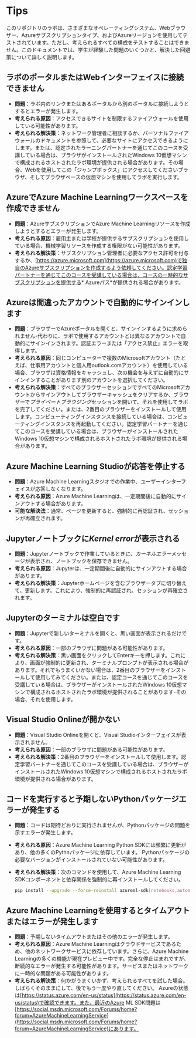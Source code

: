 # Tips

このリポジトリのラボは、さまざまなオペレーティングシステム、Webブラウザー、Azureサブスクリプションタイプ、およびAzureリージョンを使用してテストされています。ただし、考えられるすべての構成をテストすることはできません。このドキュメントでは、学生が経験した問題のいくつかと、解決した回避策について詳しく説明します。

## ラボのポータルまたはWebインターフェイスに接続できません

- **問題**：ラボ内のリンクまたはあるポータルから別のポータルに接続しようとするとエラーが発生します。
- **考えられる原因**：アクセスできるサイトを制限するファイアウォールを使用している可能性があります。
- **考えられる解決策**：ネットワーク管理者に相談するか、パーソナルファイアウォールのドキュメントを参照して、必要なサイトにアクセスできるようにします。または、認定されたラーニングパートナーを通じてこのコースを受講している場合は、ブラウザがインストールされたWindows 10仮想マシンで構成されるホストされたラボ環境が提供される場合があります。その場合、Webを使用してこの「ジャンプボックス」にアクセスしてくださいブラウザ、そしてブラウザベースの仮想マシンを使用してラボを実行します。

## AzureでAzure Machine Learningワークスペースを作成できません

- **問題**：AzureサブスクリプションでAzure Machine Learningリソースを作成しようとするとエラーが発生します。
- **考えられる原因**：雇用主または学校が提供するサブスクリプションを使用している場合、機械学習リソースを作成する権限がない可能性があります。
- **考えられる解決策**：サブスクリプション管理者に必要なアクセス許可を付与するか、[https://azure.microsoft.com](https://azure.microsoft.com)で独自のAzureサブスクリプションを作成するよう依頼してください。認定学習パートナーを通じてこのコースを受講している場合は、コースの一時的なサブスクリプションを提供する* Azureパス*が提供される場合があります。

## Azureは間違ったアカウントで自動的にサインインします

- **問題**：ブラウザーでAzureポータルを開くと、サインインするように求められません-代わりに、ラボで使用するアカウントとは異なるアカウントで自動的にサインインされます。認証エラーまたは「アクセス禁止」エラーを取得します。
- **考えられる原因**：同じコンピューターで複数のMicrosoftアカウント（たとえば、仕事用アカウントと個人用outlook.comアカウント）を使用している場合、ブラウザは資格情報をキャッシュし、次の機会を与えずに自動的にサインインすることがあります別のアカウントを選択してください。
- **考えられる解決策**：すべてのブラウザーセッションですべてのMicrosoftアカウントからサインアウトしてブラウザーキャッシュをクリアするか、ブラウザーで*プライベートブラウジング*セッションを開いて、それを使用してラボを完了してください。または、2番目のブラウザーをインストールして使用します。コンピューティングインスタンスを接続している場合は、コンピューティングインスタンスを再起動してください。認定学習パートナーを通じてこのコースを受講している場合は、ブラウザーがインストールされたWindows 10仮想マシンで構成されるホストされたラボ環境が提供される場合があります。

## Azure Machine Learning Studioが応答を停止する

- **問題**：Azure Machine Learningスタジオでの作業中、ユーザーインターフェイスが応答しなくなります。
- **考えられる原因**：Azure Machine Learningは、一定期間後に自動的にサインアウトする場合があります。
- **可能な解決法**：通常、ページを更新すると、強制的に再認証され、セッションが再確立されます。

## Jupyterノートブックに*Kernel error*が表示される

- **問題**：Jupyterノートブックで作業しているときに、*カーネルエラー*メッセージが表示され、ノートブックを保存できません。
- **考えられる原因**：Jupyterは、一定期間後に自動的にサインアウトする場合があります。
- **考えられる解決策**：Jupyterホームページを含むブラウザータブに切り替えて、更新します。これにより、強制的に再認証され、セッションが再確立されます。

## Jupyterのターミナルは空白です

- **問題**：Jupyterで新しいターミナルを開くと、黒い画面が表示されるだけです。
- **考えられる原因**：一部のブラウザに問題がある可能性があります。
- **考えられる解決策**：黒い画面をクリックしてEnterキーを押します。これにより、画面が強制的に更新され、ターミナルプロンプトが表示される場合があります。それでもうまくいかない場合は、2番目のブラウザーをインストールして使用してみてください。または、認定コースを通じてこのコースを受講している場合は、ブラウザーがインストールされたWindows 10仮想マシンで構成されるホストされたラボ環境が提供されることがあります-その場合、それを使用します。

## Visual Studio Onlineが開かない

- **問題**：Visual Studio Onlineを開くと、Visual Studioインターフェイスが表示されません。
- **考えられる原因**：一部のブラウザに問題がある可能性があります。
- **考えられる解決策**：2番目のブラウザーをインストールして使用します。認定学習パートナーを通じてこのコースを受講している場合は、ブラウザーがインストールされたWindows 10仮想マシンで構成されるホストされたラボ環境が提供される場合があります。

## コードを実行すると予期しないPythonパッケージエラーが発生する

- **問題**：コードは期待どおりに実行されませんが、Pythonパッケージの問題を示すエラーが発生します。
- **考えられる原因**：Azure Machine Learning Python SDKには頻繁に更新があり、他の多くのPythnパッケージに依存しています。 Pythonパッケージの必要なバージョンがインストールされていない可能性があります。
- **考えられる解決策**：次のコマンドを使用して、Azure Machine Learning SDKコンポーネントと依存関係を強制的に再インストールしてください。

    ```bash
    pip install --upgrade --force-reinstall azureml-sdk[notebooks,automl,explain]
    ```

## Azure Machine Learningを使用するとタイムアウトまたはエラーが発生します

- **問題**：予期しないタイムアウトまたはその他のエラーが発生します。
- **考えられる原因**：Azure Machine Learningはクラウドサービスであるため、他のネットワークサービスに依存しています。さらに、Azure Machine Learningの多くの機能が現在プレビュー中です。完全な停止はまれですが、断続的なエラーが発生する可能性があります。サービスまたはネットワークに一時的な問題がある可能性があります。
- **考えられる解決策**：何かがうまくいかず、考えられるすべてを試した場合。しばらくそのままにして、後でもう一度やり直してください。 Azureの状態は[https://status.azure.com/en-us/status](https://status.azure.com/en-us/status)で確認できます。また、最近のAzure ML SDK問題は[https://social.msdn.microsoft.com/Forums/home?forum=AzureMachineLearningService](https://social.msdn.microsoft.com/Forums/home?forum=AzureMachineLearningService)にあります。